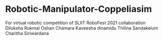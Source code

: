 # Robotic-Manipulator-Coppeliasim
For virtual robotic competition of SLIIT RoboFest 2021
collaboration Diluksha Rukmal
              Oshan Chamara
              Kaveesha dinamidu
              Thilina Sandakelum
              Charitha Siriwardana
